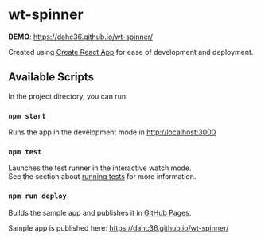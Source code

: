 # wt-spinner

**DEMO**: <https://dahc36.github.io/wt-spinner/>

Created using [Create React App](https://github.com/facebook/create-react-app) for ease of development and deployment.

## Available Scripts

In the project directory, you can run:

### `npm start`

Runs the app in the development mode in [http://localhost:3000](http://localhost:3000)

### `npm test`

Launches the test runner in the interactive watch mode.\
See the section about [running tests](https://facebook.github.io/create-react-app/docs/running-tests) for more information.

### `npm run deploy`

Builds the sample app and publishes it in [GitHub Pages](https://docs.github.com/en/pages).

Sample app is published here: <https://dahc36.github.io/wt-spinner/>
